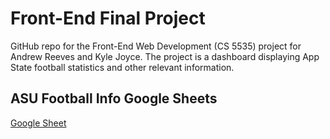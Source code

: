 # Front-End Final Project 
GitHub repo for the Front-End Web Development (CS 5535) project for Andrew Reeves and Kyle Joyce. The project is a dashboard displaying App State football statistics and other relevant information.

<h2>ASU Football Info Google Sheets</h2>
<a href="https://docs.google.com/spreadsheets/d/1yrdFzsJkoUdLIZ86yNbmvTyPoWjG8-fTIuQ4hSOuxg4/edit?usp=sharing" target="_blank"> Google Sheet </a>
